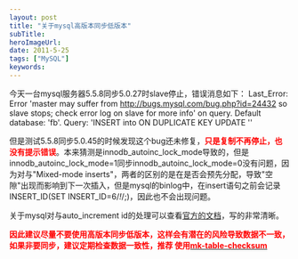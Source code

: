 ```yaml
---
layout: post 
title: "关于mysql高版本同步低版本"
subTitle: 
heroImageUrl: 
date: 2011-5-25
tags: ["MySQL"]
keywords: 
---
```


今天一台mysql服务器5.5.8同步5.0.27时slave停止，错误消息如下：
Last_Error: Error 'master may suffer from http://bugs.mysql.com/bug.php?id=24432 so slave stops; check error log on slave for more info' on query. Default database: 'fb'. Query: 'INSERT into ON DUPLICATE KEY UPDATE ''

但是测试5.5.8同步5.0.45的时候发现这个bug还未修复，<span style="color: #ff0000;">**只是复制不再停止，也没有提示错误**</span>。本来猜测是innodb_autoinc_lock_mode导致的，但是innodb_autoinc_lock_mode=1同步innodb_autoinc_lock_mode=0没有问题，因为对与"Mixed-mode inserts"，两者的区别的是在是否会预先分配，导致"空隙"出现而影响到下一次插入，但是mysql的binlog中，在insert语句之前会记录INSERT_ID(SET INSERT_ID=6/*!*/;)，因此也不会出现问题。

关于mysql对与auto_increment id的处理可以查看[官方的文档](http://dev.mysql.com/doc/refman/5.5/en/innodb-auto-increment-handling.html "mysql官方关于如何处理auto-increment id")，写的非常清晰。

**<span style="color: #ff0000;">因此建议尽量不要使用高版本同步低版本，这样会有潜在的风险导致数据不一致，如果非要同步，建议定期检查数据一致性，推荐 使用</span>[<span style="color: #ff0000;">mk-table-checksum</span>](http://www.maatkit.org/doc/mk-table-checksum.html "mysql数据一致性检查工具mk-table-checksum")**

&nbsp;

&nbsp;